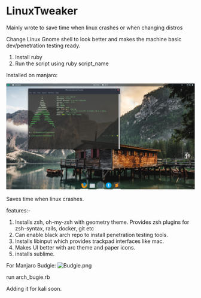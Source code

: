 # LinuxTweaker
Mainly wrote to save time when linux crashes or when changing distros

Change Linux Gnome shell to look better and makes the machine basic dev/penetration testing ready.


1. Install ruby
2. Run the script using ruby script_name

Installed on manjaro:

 ![LinuxTweaker/screenshot/Screenshot from 2018-06-30 17-23-44.png](https://raw.githubusercontent.com/aadarshkarumathil/LinuxTweaker/master/screenshot/Screenshot%20from%202018-06-30%2017-23-44.png)

Saves time when linux crashes.

features:-
1. Installs zsh, oh-my-zsh with geometry theme. Provides zsh plugins for zsh-syntax, rails, docker, git etc
2. Can enable black arch repo to install penetration testing tools.
3. Installs libinput which provides trackpad interfaces like mac.
4. Makes UI better with arc theme and paper icons.
5. installs sublime.

For Manjaro Budgie:
![Budgie.png](https://raw.githubusercontent.com/aadarshkarumathil/LinuxTweaker/master/screenshot/budgie.png)

run arch_bugie.rb

Adding it for kali soon.
